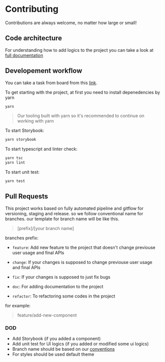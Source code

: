 # Contributing
Contributions are always welcome, no matter how large or small!

## Code architecture

For understanding how to add logics to the project you can take a look at [full documentation](./full-documentation.md)

## Developement workflow

You can take a task from board from this [link](https://github.com/users/behnamrhp/projects/4).<br/>

To get starting with the project, at first you need to install depenedencies by yarn

```bash
yarn
```
> Our tooling built with yarn so it's recommended to continue on working with yarn

To start Storybook:
```bash
yarn storybook
```

To start typescript and linter check:
```bash
yarn tsc
yarn lint
```

To start unit test:
```bash
yarn test
```

## Pull Requests

This project works based on fully automated pipeline and gitflow for versioning, staging and release. so we follow conventional name for branches. our template for branch name will be like this.

> [prefix]/[your branch name]

branches prefix:

- `feature`: Add new feature to the project that doesn't change previouse user usage and final APIs

- `change`: If your changes is supposed to change previouse user usage and final APIs

- `fix`: If your changes is supposed to just fix bugs

- `doc`: For adding documentation to the project

- `refactor`: To refactoring some codes in the project

for example: 
> feature/add-new-component

### DOD

- Add Storybook (if you added a component)
- Add unit test for UI logics (if you added or modified some ui logics)
- Branch name should be based on our [conventions](#pull-requests)
- For styles should be used default theme
